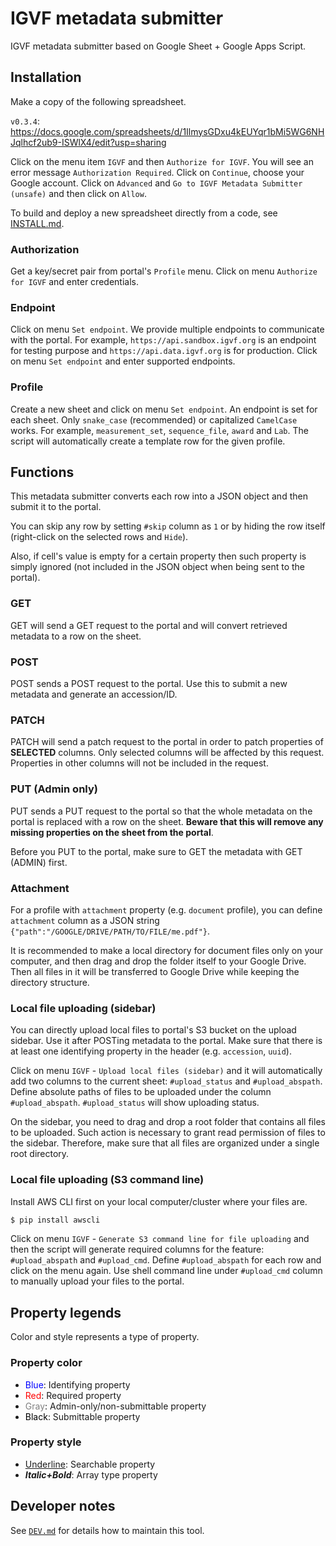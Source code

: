 # IGVF metadata submitter

IGVF metadata submitter based on Google Sheet + Google Apps Script.


## Installation

Make a copy of the following spreadsheet.

`v0.3.4`: https://docs.google.com/spreadsheets/d/1IlmysGDxu4kEUYqr1bMi5WG6NHJqlhcf2ub9-ISWlX4/edit?usp=sharing

Click on the menu item `IGVF` and then `Authorize for IGVF`. You will see an error message `Authorization Required`. Click on `Continue`, choose your Google account. Click on `Advanced` and `Go to IGVF Metadata Submitter (unsafe)` and then click on `Allow`.

To build and deploy a new spreadsheet directly from a code, see [INSTALL.md](docs/INSTALL.md).

### Authorization

Get a key/secret pair from portal's `Profile` menu. Click on menu `Authorize for IGVF` and enter credentials.


### Endpoint

Click on menu `Set endpoint`. We provide multiple endpoints to communicate with the portal. For example, `https://api.sandbox.igvf.org` is an endpoint for testing purpose and `https://api.data.igvf.org` is for production. Click on menu `Set endpoint` and enter supported endpoints.


### Profile

Create a new sheet and click on menu `Set endpoint`. An endpoint is set for each sheet. Only `snake_case` (recommended) or capitalized `CamelCase` works. For example, `measurement_set`, `sequence_file`, `award` and `Lab`. The script will automatically create a template row for the given profile.


## Functions

This metadata submitter converts each row into a JSON object and then submit it to the portal.

You can skip any row by setting `#skip` column as `1` or by hiding the row itself (right-click on the selected rows and `Hide`).

Also, if cell's value is empty for a certain property then such property is simply ignored (not included in the JSON object when being sent to the portal).

### GET

GET will send a GET request to the portal and will convert retrieved metadata to a row on the sheet.

### POST

POST sends a POST request to the portal. Use this to submit a new metadata and generate an accession/ID.

### PATCH

PATCH will send a patch request to the portal in order to patch properties of **SELECTED** columns. Only selected columns will be affected by this request. Properties in other columns will not be included in the request.

### PUT (Admin only)

PUT sends a PUT request to the portal so that the whole metadata on the portal is replaced with a row on the sheet. **Beware that this will remove any missing properties on the sheet from the portal**.

Before you PUT to the portal, make sure to GET the metadata with GET (ADMIN) first.


### Attachment

For a profile with `attachment` property (e.g. `document` profile), you can define `attachment` column as a JSON string `{"path":"/GOOGLE/DRIVE/PATH/TO/FILE/me.pdf"}`.

It is recommended to make a local directory for document files only on your computer, and then drag and drop the folder itself to your Google Drive. Then all files in it will be transferred to Google Drive while keeping the directory structure.


### Local file uploading (sidebar)

You can directly upload local files to portal's S3 bucket on the upload sidebar. Use it after POSTing metadata to the portal. Make sure that there is at least one identifying property in the header (e.g. `accession`, `uuid`).

Click on menu `IGVF` - `Upload local files (sidebar)` and it will automatically add two columns to the current sheet: `#upload_status` and `#upload_abspath`. Define absolute paths of files to be uploaded under the column `#upload_abspath`. `#upload_status` will show uploading status.

On the sidebar, you need to drag and drop a root folder that contains all files to be uploaded. Such action is necessary to grant read permission of files to the sidebar. Therefore, make sure that all files are organized under a single root directory.


### Local file uploading (S3 command line)

Install AWS CLI first on your local computer/cluster where your files are.

```bash
$ pip install awscli
```

Click on menu `IGVF` - `Generate S3 command line for file uploading` and then the script will generate required columns for the feature: `#upload_abspath` and `#upload_cmd`. Define `#upload_abspath` for each row and click on the menu again. Use shell command line under `#upload_cmd` column to manually upload your files to the portal.


## Property legends

Color and style represents a type of property.

### Property color

- <span style="color:blue">Blue</span>: Identifying property
- <span style="color:red">Red</span>: Required property
- <span style="color:gray">Gray</span>: Admin-only/non-submittable property
- <span style="color:black">Black</span>: Submittable property

### Property style

- <span style="text-decoration:underline">Underline</span>: Searchable property
- ***Italic+Bold***: Array type property


## Developer notes

See [`DEV.md`](docs/DEV.md) for details how to maintain this tool.
